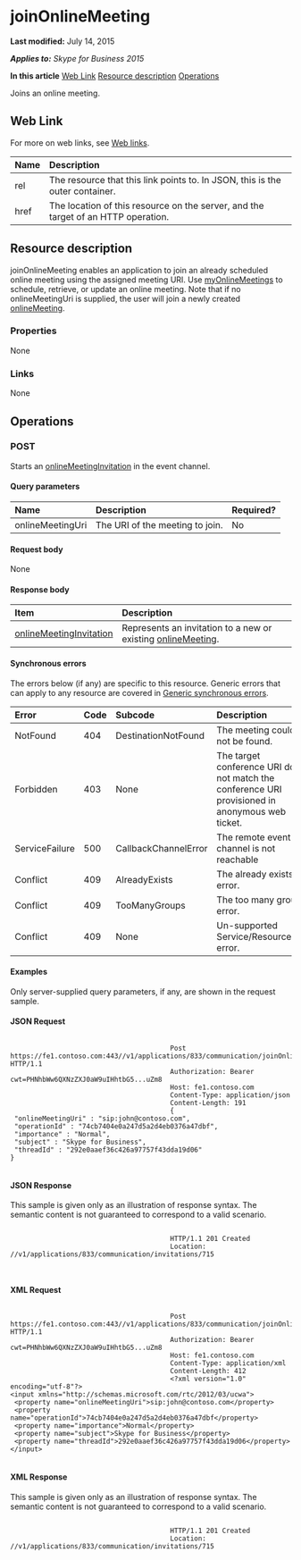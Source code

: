 
# joinOnlineMeeting 

 **Last modified:** July 14, 2015

 _**Applies to:** Skype for Business 2015_

 **In this article**
 [Web Link](#sectionSection0)
 [Resource description](#sectionSection1)
 [Operations](#sectionSection2)


Joins an online meeting. 

## Web Link
<a name="sectionSection0"> </a>

For more on web links, see [Web links](WebLinks.md).



|**Name**|**Description**|
|:-----|:-----|
|rel|The resource that this link points to. In JSON, this is the outer container.|
|href|The location of this resource on the server, and the target of an HTTP operation.|

## Resource description
<a name="sectionSection1"> </a>

joinOnlineMeeting enables an application to join an already scheduled online meeting using the assigned meeting URI. Use [myOnlineMeetings](myOnlineMeetings_ref.md) to schedule, retrieve, or update an online meeting. Note that if no onlineMeetingUri is supplied, the user will join a newly created [onlineMeeting](onlineMeeting_ref.md). 


### Properties

None


### Links

None


## Operations
<a name="sectionSection2"> </a>




### POST

Starts an [onlineMeetingInvitation](onlineMeetingInvitation_ref.md) in the event channel.


#### Query parameters





|**Name**|**Description**|**Required?**|
|:-----|:-----|:-----|
|onlineMeetingUri|The URI of the meeting to join.|No|

#### Request body

None


#### Response body



|**Item**|**Description**|
|:-----|:-----|
| [onlineMeetingInvitation](onlineMeetingInvitation_ref.md)|Represents an invitation to a new or existing [onlineMeeting](onlineMeeting_ref.md).|

#### Synchronous errors

The errors below (if any) are specific to this resource. Generic errors that can apply to any resource are covered in [Generic synchronous errors](GenericSynchronousErrors.md).



|**Error**|**Code**|**Subcode**|**Description**|
|:-----|:-----|:-----|:-----|
|NotFound|404|DestinationNotFound|The meeting could not be found.|
|Forbidden|403|None|The target conference URI does not match the conference URI provisioned in anonymous web ticket.|
|ServiceFailure|500|CallbackChannelError|The remote event channel is not reachable|
|Conflict|409|AlreadyExists|The already exists error.|
|Conflict|409|TooManyGroups|The too many groups error.|
|Conflict|409|None|Un-supported Service/Resource/API error.|

#### Examples

Only server-supplied query parameters, if any, are shown in the request sample.


#### JSON Request


```

										Post https://fe1.contoso.com:443//v1/applications/833/communication/joinOnlineMeeting HTTP/1.1
										Authorization: Bearer cwt=PHNhbWw6QXNzZXJ0aW9uIHhtbG5...uZm8
										Host: fe1.contoso.com
										Content-Type: application/json
										Content-Length: 191
										{
 "onlineMeetingUri" : "sip:john@contoso.com",
 "operationId" : "74cb7404e0a247d5a2d4eb0376a47dbf",
 "importance" : "Normal",
 "subject" : "Skype for Business",
 "threadId" : "292e0aaef36c426a97757f43dda19d06"
}
									
```


#### JSON Response

This sample is given only as an illustration of response syntax. The semantic content is not guaranteed to correspond to a valid scenario.


```

										HTTP/1.1 201 Created
										Location: //v1/applications/833/communication/invitations/715
										
									
```


#### XML Request


```

										Post https://fe1.contoso.com:443//v1/applications/833/communication/joinOnlineMeeting HTTP/1.1
										Authorization: Bearer cwt=PHNhbWw6QXNzZXJ0aW9uIHhtbG5...uZm8
										Host: fe1.contoso.com
										Content-Type: application/xml
										Content-Length: 412
										<?xml version="1.0" encoding="utf-8"?>
<input xmlns="http://schemas.microsoft.com/rtc/2012/03/ucwa">
 <property name="onlineMeetingUri">sip:john@contoso.com</property>
 <property name="operationId">74cb7404e0a247d5a2d4eb0376a47dbf</property>
 <property name="importance">Normal</property>
 <property name="subject">Skype for Business</property>
 <property name="threadId">292e0aaef36c426a97757f43dda19d06</property>
</input>
									
```


#### XML Response

This sample is given only as an illustration of response syntax. The semantic content is not guaranteed to correspond to a valid scenario.


```

										HTTP/1.1 201 Created
										Location: //v1/applications/833/communication/invitations/715
										
									
```

